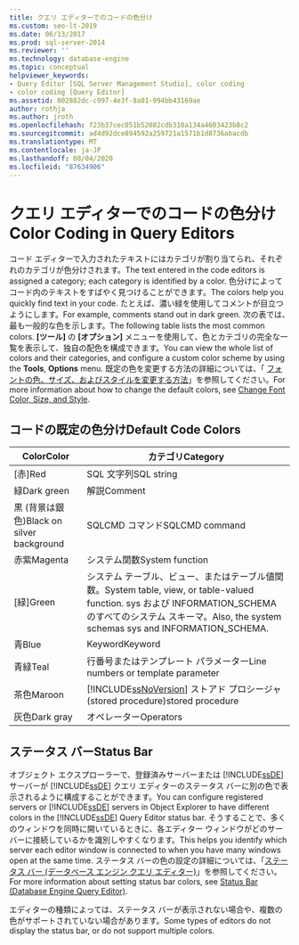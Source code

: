 ```yaml
---
title: クエリ エディターでのコードの色分け
ms.custom: seo-lt-2019
ms.date: 06/13/2017
ms.prod: sql-server-2014
ms.reviewer: ''
ms.technology: database-engine
ms.topic: conceptual
helpviewer_keywords:
- Query Editor [SQL Server Management Studio], color coding
- color coding [Query Editor]
ms.assetid: 802882dc-c997-4e3f-8a01-994bb43169ae
author: rothja
ms.author: jroth
ms.openlocfilehash: f23b37cec051b52082cdb310a134a4603423b8c2
ms.sourcegitcommit: ad4d92dce894592a259721a1571b1d8736abacdb
ms.translationtype: MT
ms.contentlocale: ja-JP
ms.lasthandoff: 08/04/2020
ms.locfileid: "87634906"
---
```

# <a name="color-coding-in-query-editors"></a><span data-ttu-id="964c2-102">クエリ エディターでのコードの色分け</span><span class="sxs-lookup"><span data-stu-id="964c2-102">Color Coding in Query Editors</span></span>
  <span data-ttu-id="964c2-103">コード エディターで入力されたテキストにはカテゴリが割り当てられ、それぞれのカテゴリが色分けされます。</span><span class="sxs-lookup"><span data-stu-id="964c2-103">The text entered in the code editors is assigned a category; each category is identified by a color.</span></span> <span data-ttu-id="964c2-104">色分けによってコード内のテキストをすばやく見つけることができます。</span><span class="sxs-lookup"><span data-stu-id="964c2-104">The colors help you quickly find text in your code.</span></span> <span data-ttu-id="964c2-105">たとえば、濃い緑を使用してコメントが目立つようにします。</span><span class="sxs-lookup"><span data-stu-id="964c2-105">For example, comments stand out in dark green.</span></span> <span data-ttu-id="964c2-106">次の表では、最も一般的な色を示します。</span><span class="sxs-lookup"><span data-stu-id="964c2-106">The following table lists the most common colors.</span></span> <span data-ttu-id="964c2-107">**[ツール]** の **[オプション]** メニューを使用して、色とカテゴリの完全な一覧を表示して、独自の配色を構成できます。</span><span class="sxs-lookup"><span data-stu-id="964c2-107">You can view the whole list of colors and their categories, and configure a custom color scheme by using the **Tools**, **Options** menu.</span></span> <span data-ttu-id="964c2-108">既定の色を変更する方法の詳細については、「 [フォントの色、サイズ、およびスタイルを変更する方法](change-font-color-size-and-style.md)」を参照してください。</span><span class="sxs-lookup"><span data-stu-id="964c2-108">For more information about how to change the default colors, see [Change Font Color, Size, and Style](change-font-color-size-and-style.md).</span></span>  
  
## <a name="default-code-colors"></a><span data-ttu-id="964c2-109">コードの既定の色分け</span><span class="sxs-lookup"><span data-stu-id="964c2-109">Default Code Colors</span></span>  
  
|<span data-ttu-id="964c2-110">Color</span><span class="sxs-lookup"><span data-stu-id="964c2-110">Color</span></span>|<span data-ttu-id="964c2-111">カテゴリ</span><span class="sxs-lookup"><span data-stu-id="964c2-111">Category</span></span>|  
|-----------|--------------|  
|<span data-ttu-id="964c2-112">[赤]</span><span class="sxs-lookup"><span data-stu-id="964c2-112">Red</span></span>|<span data-ttu-id="964c2-113">SQL 文字列</span><span class="sxs-lookup"><span data-stu-id="964c2-113">SQL string</span></span>|  
|<span data-ttu-id="964c2-114">緑</span><span class="sxs-lookup"><span data-stu-id="964c2-114">Dark green</span></span>|<span data-ttu-id="964c2-115">解説</span><span class="sxs-lookup"><span data-stu-id="964c2-115">Comment</span></span>|  
|<span data-ttu-id="964c2-116">黒 (背景は銀色)</span><span class="sxs-lookup"><span data-stu-id="964c2-116">Black on silver background</span></span>|<span data-ttu-id="964c2-117">SQLCMD コマンド</span><span class="sxs-lookup"><span data-stu-id="964c2-117">SQLCMD command</span></span>|  
|<span data-ttu-id="964c2-118">赤紫</span><span class="sxs-lookup"><span data-stu-id="964c2-118">Magenta</span></span>|<span data-ttu-id="964c2-119">システム関数</span><span class="sxs-lookup"><span data-stu-id="964c2-119">System function</span></span>|  
|<span data-ttu-id="964c2-120">[緑]</span><span class="sxs-lookup"><span data-stu-id="964c2-120">Green</span></span>|<span data-ttu-id="964c2-121">システム テーブル、ビュー、またはテーブル値関数。</span><span class="sxs-lookup"><span data-stu-id="964c2-121">System table, view, or table-valued function.</span></span> <span data-ttu-id="964c2-122">sys および INFORMATION_SCHEMA のすべてのシステム スキーマ。</span><span class="sxs-lookup"><span data-stu-id="964c2-122">Also, the system schemas sys and INFORMATION_SCHEMA.</span></span>|  
|<span data-ttu-id="964c2-123">青</span><span class="sxs-lookup"><span data-stu-id="964c2-123">Blue</span></span>|<span data-ttu-id="964c2-124">Keyword</span><span class="sxs-lookup"><span data-stu-id="964c2-124">Keyword</span></span>|  
|<span data-ttu-id="964c2-125">青緑</span><span class="sxs-lookup"><span data-stu-id="964c2-125">Teal</span></span>|<span data-ttu-id="964c2-126">行番号またはテンプレート パラメーター</span><span class="sxs-lookup"><span data-stu-id="964c2-126">Line numbers or template parameter</span></span>|  
|<span data-ttu-id="964c2-127">茶色</span><span class="sxs-lookup"><span data-stu-id="964c2-127">Maroon</span></span>|[!INCLUDE[ssNoVersion](../../includes/ssnoversion-md.md)] <span data-ttu-id="964c2-128">ストアド プロシージャ (stored procedure)</span><span class="sxs-lookup"><span data-stu-id="964c2-128">stored procedure</span></span>|  
|<span data-ttu-id="964c2-129">灰色</span><span class="sxs-lookup"><span data-stu-id="964c2-129">Dark gray</span></span>|<span data-ttu-id="964c2-130">オペレーター</span><span class="sxs-lookup"><span data-stu-id="964c2-130">Operators</span></span>|  
  
## <a name="status-bar"></a><span data-ttu-id="964c2-131">ステータス バー</span><span class="sxs-lookup"><span data-stu-id="964c2-131">Status Bar</span></span>  
 <span data-ttu-id="964c2-132">オブジェクト エクスプローラーで、登録済みサーバーまたは [!INCLUDE[ssDE](../../includes/ssde-md.md)] サーバーが [!INCLUDE[ssDE](../../includes/ssde-md.md)] クエリ エディターのステータス バーに別の色で表示されるように構成することができます。</span><span class="sxs-lookup"><span data-stu-id="964c2-132">You can configure registered servers or [!INCLUDE[ssDE](../../includes/ssde-md.md)] servers in Object Explorer to have different colors in the [!INCLUDE[ssDE](../../includes/ssde-md.md)] Query Editor status bar.</span></span> <span data-ttu-id="964c2-133">そうすることで、多くのウィンドウを同時に開いているときに、各エディター ウィンドウがどのサーバーに接続しているかを識別しやすくなります。</span><span class="sxs-lookup"><span data-stu-id="964c2-133">This helps you identify which server each editor window is connected to when you have many windows open at the same time.</span></span> <span data-ttu-id="964c2-134">ステータス バーの色の設定の詳細については、「[ステータス バー &#40;データベース エンジン クエリ エディター&#41;](status-bar-database-engine-query-editor.md)」を参照してください。</span><span class="sxs-lookup"><span data-stu-id="964c2-134">For more information about setting status bar colors, see [Status Bar &#40;Database Engine Query Editor&#41;](status-bar-database-engine-query-editor.md).</span></span>  
  
 <span data-ttu-id="964c2-135">エディターの種類によっては、ステータス バーが表示されない場合や、複数の色がサポートされていない場合があります。</span><span class="sxs-lookup"><span data-stu-id="964c2-135">Some types of editors do not display the status bar, or do not support multiple colors.</span></span>  
  
  
